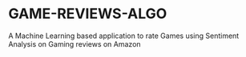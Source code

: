# GAME-REVIEWS-ALGO
A Machine Learning based application to rate Games using Sentiment Analysis on Gaming reviews on Amazon
